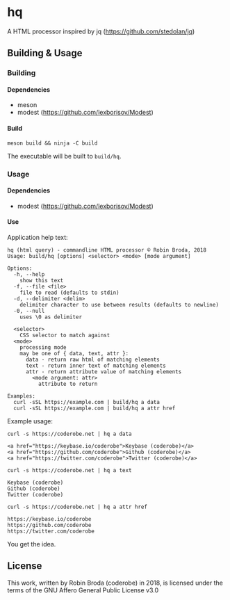 # hq

A HTML processor inspired by jq (https://github.com/stedolan/jq)

## Building & Usage

### Building

#### Dependencies
- meson
- modest (https://github.com/lexborisov/Modest)

#### Build
`meson build && ninja -C build`

The executable will be built to `build/hq`.

### Usage

#### Dependencies
- modest (https://github.com/lexborisov/Modest)

#### Use

Application help text: 
```
hq (html query) - commandline HTML processor © Robin Broda, 2018
Usage: build/hq [options] <selector> <mode> [mode argument]

Options:
  -h, --help
    show this text
  -f, --file <file>
    file to read (defaults to stdin)
  -d, --delimiter <delim>
    delimiter character to use between results (defaults to newline)
  -0, --null
    uses \0 as delimiter

  <selector>
    CSS selector to match against
  <mode>
    processing mode
    may be one of { data, text, attr }:
      data - return raw html of matching elements
      text - return inner text of matching elements
      attr - return attribute value of matching elements
        <mode argument: attr>
          attribute to return

Examples:
  curl -sSL https://example.com | build/hq a data
  curl -sSL https://example.com | build/hq a attr href
```

Example usage:

`curl -s https://coderobe.net | hq a data`
```
<a href="https://keybase.io/coderobe">Keybase (coderobe)</a>
<a href="https://github.com/coderobe">Github (coderobe)</a>
<a href="https://twitter.com/coderobe">Twitter (coderobe)</a>
``` 


`curl -s https://coderobe.net | hq a text` 
```
Keybase (coderobe)
Github (coderobe)
Twitter (coderobe)
```

`curl -s https://coderobe.net | hq a attr href` 
```
https://keybase.io/coderobe
https://github.com/coderobe
https://twitter.com/coderobe
```

You get the idea.

## License

This work, written by Robin Broda (coderobe) in 2018, is licensed under the terms of the GNU Affero General Public License v3.0
